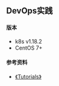 ## DevOps实践

#### 版本
+  k8s v1.18.2
+  CentOS 7+


#### 参考资料
+ [《Tutorials》](https://kubernetes.cn/docs/tutorials/)